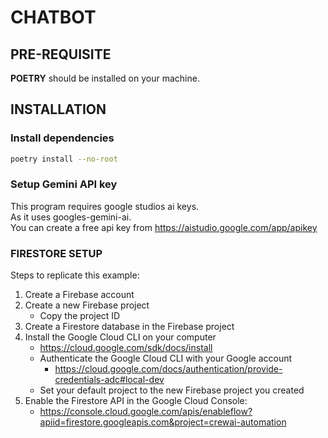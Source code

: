 # CHATBOT

## PRE-REQUISITE

**POETRY** should be installed on your machine.

## INSTALLATION

### Install dependencies

```bash
poetry install --no-root
```

### Setup Gemini API key

This program requires google studios ai keys.  
As it uses googles-gemini-ai.  
You can create a free api key from
https://aistudio.google.com/app/apikey

### FIRESTORE SETUP

Steps to replicate this example:

1. Create a Firebase account
2. Create a new Firebase project
   - Copy the project ID
3. Create a Firestore database in the Firebase project
4. Install the Google Cloud CLI on your computer
   - https://cloud.google.com/sdk/docs/install
   - Authenticate the Google Cloud CLI with your Google account
     - https://cloud.google.com/docs/authentication/provide-credentials-adc#local-dev
   - Set your default project to the new Firebase project you created
5. Enable the Firestore API in the Google Cloud Console:
   - https://console.cloud.google.com/apis/enableflow?apiid=firestore.googleapis.com&project=crewai-automation

